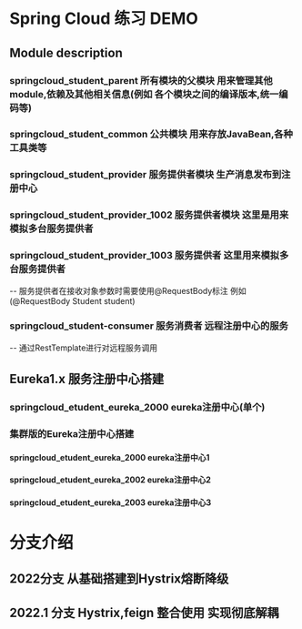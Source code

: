 # Spring Cloud 练习 DEMO
## Module description

### springcloud_student_parent 所有模块的父模块 用来管理其他module,依赖及其他相关信息(例如 各个模块之间的编译版本,统一编码等)

### springcloud_student_common 公共模块 用来存放JavaBean,各种工具类等

### springcloud_student_provider 服务提供者模块 生产消息发布到注册中心
### springcloud_student_provider_1002 服务提供者模块 这里是用来模拟多台服务提供者
### springcloud_student_provider_1003 服务提供者 这里用来模拟多台服务提供者
-- 服务提供者在接收对象参数时需要使用@RequestBody标注 例如 (@RequestBody Student student)


### springcloud_student-consumer 服务消费者 远程注册中心的服务
-- 通过RestTemplate进行对远程服务调用

## Eureka1.x 服务注册中心搭建
### springcloud_etudent_eureka_2000 eureka注册中心(单个)
### 集群版的Eureka注册中心搭建
#### springcloud_etudent_eureka_2000 eureka注册中心1
#### springcloud_etudent_eureka_2002 eureka注册中心2
#### springcloud_etudent_eureka_2003 eureka注册中心3






# 分支介绍
## 2022分支 从基础搭建到Hystrix熔断降级
## 2022.1 分支 Hystrix,feign 整合使用 实现彻底解耦
